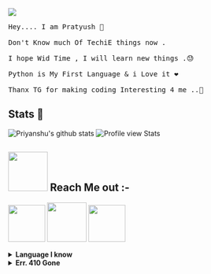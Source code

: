 
<img src="https://i.pinimg.com/originals/25/26/93/252693b8a96eb697c5e889e0165929bf.gif">

<pre>
Hey.... I am Pratyush 🚶<br>
Don't Know much Of TechiE things now .<br>
I hope Wid Time , I will learn new things .😓<br>
Python is My First Language & i Love it ❤️<br>
Thanx TG for making coding Interesting 4 me ..🤕 </pre>



## Stats 🌟


![Priyanshu's github stats](https://github-readme-stats.vercel.app/api?username=bhardwajjEE&theme=vue&count_private=true&show_icons=true&cache_seconds=1800)
![Profile view Stats](https://komarev.com/ghpvc/?username=bhardwajjEE&style=flat-square)

## <img src="https://s2.gifyu.com/images/zjszctwh68cnufnrkzqs.gif" width="80px"> Reach Me out :-

[<img src="https://i.ibb.co/9GjV9dZ/Beautiful-Instagram-logo-icon-social-media-png.png" width="75">](https://instagram.com/priyanshu_bhardwajji)
[<img src="https://i.ibb.co/nRkyYzQ/telegram-app.png" width="80">](https://telegram.me/priyanshu_bhardwaj)
[<img src="https://i.ibb.co/F6Xmbmx/pngaaa-com-1009358.png" width="75">](mailto:itispriyanshu@gmail.com)


<details>
<summary><b>Language I know</b></summary>
<b>Python</b>
 </details>

<details>
<summary><b>Err. 410 Gone</b></summary>
<b>The thing you Looking for No Longer Exists.</b>
 </details>

